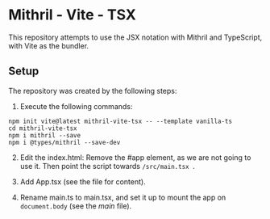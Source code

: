 # Mithril - Vite - TSX

This repository attempts to use the JSX notation with Mithril and TypeScript, with Vite as the bundler.

## Setup

The repository was created by the following steps:

1. Execute the following commands:
```
npm init vite@latest mithril-vite-tsx -- --template vanilla-ts
cd mithril-vite-tsx
npm i mithril --save
npm i @types/mithril --save-dev
```

2. Edit the index.html: Remove the #app element, as we are not going to use it. Then point the script towards `/src/main.tsx `.

3. Add App.tsx (see the file for content).

4. Rename main.ts to main.tsx, and set it up to mount the app on `document.body` (see the *main* file).
